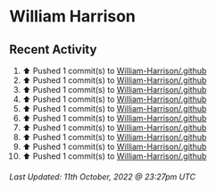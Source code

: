 # William Harrison

## Recent Activity

<!--RECENT_ACTIVITY:start-->
1. ⬆️ Pushed 1 commit(s) to [William-Harrison/.github](https://github.com/William-Harrison/.github)
2. ⬆️ Pushed 1 commit(s) to [William-Harrison/.github](https://github.com/William-Harrison/.github)
3. ⬆️ Pushed 1 commit(s) to [William-Harrison/.github](https://github.com/William-Harrison/.github)
4. ⬆️ Pushed 1 commit(s) to [William-Harrison/.github](https://github.com/William-Harrison/.github)
5. ⬆️ Pushed 1 commit(s) to [William-Harrison/.github](https://github.com/William-Harrison/.github)
6. ⬆️ Pushed 1 commit(s) to [William-Harrison/.github](https://github.com/William-Harrison/.github)
7. ⬆️ Pushed 1 commit(s) to [William-Harrison/.github](https://github.com/William-Harrison/.github)
8. ⬆️ Pushed 1 commit(s) to [William-Harrison/.github](https://github.com/William-Harrison/.github)
9. ⬆️ Pushed 1 commit(s) to [William-Harrison/.github](https://github.com/William-Harrison/.github)
10. ⬆️ Pushed 1 commit(s) to [William-Harrison/.github](https://github.com/William-Harrison/.github)
<!--RECENT_ACTIVITY:end-->

<!--RECENT_ACTIVITY:last_update-->
###### Last Updated: 11th October, 2022 @ 23:27pm UTC
<!--RECENT_ACTIVITY:last_update_end-->
